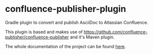 # confluence-publisher-plugin
Gradle plugin to convert and publish AsciiDoc to Atlassian Confluence.

This plugin is based and makes use of https://github.com/confluence-publisher/confluence-publisher and it's Maven plugin.

The whole documentation of the project can be found [here](https://nomisp.github.io/confluence-publisher-plugin/).  
